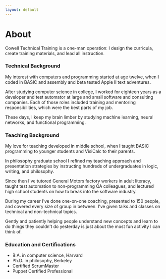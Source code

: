 ```yaml
---
layout: default
---
```


# About

Cowell Technical Training is a one-man operation: I design the curricula, create training materials, and lead all instruction.


### Technical Background

My interest with computers and programming started at age twelve, when I coded in BASIC and assembly and beta tested Apple II text adventures.

After studying computer science in college, I worked for eighteen years as a developer and test automator at large and small software and consulting companies. Each of those roles included training and mentoring responsibilities, which were the best parts of my job.

These days, I keep my brain limber by studying machine learning, neural networks, and functional programming.


### Teaching Background

My love for teaching developed in middle school, when I taught BASIC programming to younger students and VisiCalc to their parents. 

In philosophy graduate school I refined my teaching approach and presentation strategies by instructing hundreds of undergraduates in logic, writing, and philosophy.

Since then I've tutored General Motors factory workers in adult literacy, taught test automation to non-programming QA colleagues, and lectured high school students on how to break into the software industry.

During my career I've done one-on-one coaching, presented to 150 people, and covered every size of group in between. I've given talks and classes on technical and non-technical topics.

Gently and patiently helping people understand new concepts and learn to do things they couldn't do yesterday is just about the most fun activity I can think of.


### Education and Certifications

+ B.A. in computer science, Harvard
+ Ph.D. in philosophy, Berkeley
+ Certified ScrumMaster
+ Puppet Certified Professional
